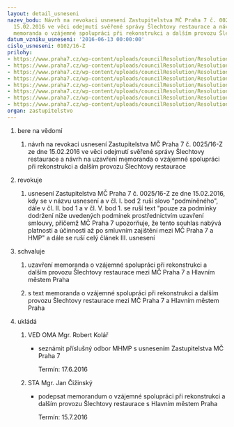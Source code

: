 ```yaml
---
layout: detail_usneseni
nazev_bodu: Návrh na revokaci usnesení Zastupitelstva MČ Praha 7 č. 0025/16-Z ze dne
  15.02.2016 ve věci odejmutí svěřené správy Šlechtovy restaurace a návrh na uzavření
  memoranda o vzájemné spolupráci při rekonstrukci a dalším provozu Šlechtovy restaurace
datum_vzniku_usneseni: '2016-06-13 00:00:00'
cislo_usneseni: 0102/16-Z
prilohy:
- https://www.praha7.cz/wp-content/uploads/councilResolution/Resolutions/27420/export/00_SlechtRestauraceOdsvereni~73059.doc
- https://www.praha7.cz/wp-content/uploads/councilResolution/Resolutions/27420/export/02_SlechtRestauraceOdsvereni~73058.pdf
- https://www.praha7.cz/wp-content/uploads/councilResolution/Resolutions/27420/export/03_SlechtRestauraceOdsvereni~73057.pdf
- https://www.praha7.cz/wp-content/uploads/councilResolution/Resolutions/27420/export/04_SlechtRestauraceOdsvereni~73056.pdf
- https://www.praha7.cz/wp-content/uploads/councilResolution/Resolutions/27420/export/05_SlechtRestauraceOdsvereni~73055.pdf
- https://www.praha7.cz/wp-content/uploads/councilResolution/Resolutions/27420/export/MemorandumSlechtovka_final_TH~73054.docx
- https://www.praha7.cz/wp-content/uploads/councilResolution/Resolutions/27420/export/07_SlechtRestauraceOdsvereni~73053.pdf
- https://www.praha7.cz/wp-content/uploads/councilResolution/Resolutions/27420/export/export~301625.pdf
organ: zastupitelstvo
---
```

<ol id="urzList" class="urzList_view"><li id="" class="urzClass1"><span name="1">bere na vědomí</span><ol class="urzOlClass"><li style="text-align: left;" id="" class="urzClass2"><span><p>návrh na revokaci usnesení Zastupitelstva MČ Praha 7 č. 0025/16-Z ze dne 15.02.2016 ve věci odejmutí svěřené správy Šlechtovy restaurace a návrh na uzavření memoranda o vzájemné spolupráci při rekonstrukci a dalším provozu Šlechtovy restaurace</p></span></li></ol></li><li id="" class="urzClass1"><span name="21">revokuje</span><ol id="" class="urzOlClass"><li style="text-align: left;" id="" class="urzClass2"><span><p>usnesení Zastupitelstva MČ Praha 7 č. 0025/16-Z ze dne 15.02.2016, kdy se v názvu usnesení a v čl. I. bod 2 ruší slovo "podmíněného", dále v čl. II. bod 1 a v čl. V. bod 1. se ruší text "pouze za podmínky dodržení níže uvedených podmínek prostřednictvím uzavření smlouvy, přičemž MČ Praha 7 upozorňuje, že tento souhlas nabývá platnosti a účinnosti až po smluvním zajištění mezi MČ Praha 7 a HMP" a dále se ruší celý článek III. usnesení</p></span></li></ol></li><li id="" class="urzClass1"><span name="24">schvaluje</span><ol id="" class="urzOlClass"><li style="text-align: left;" id="" class="urzClass2"><span><p>uzavření memoranda o vzájemné spolupráci při rekonstrukci a dalším provozu Šlechtovy restaurace mezi MČ Praha 7 a Hlavním městem Praha<br></p></span></li><li style="text-align: left;" id="" class="urzClass2"><span><p>s text memoranda o vzájemné spolupráci při rekonstrukci a dalším provozu Šlechtovy restaurace mezi MČ Praha 7 a Hlavním městem Praha</p></span></li></ol></li><li class="urzClass1" id="urzUkoly"><span name="1">ukládá</span><ol class="urzOlClass"><li class="urzClass2"><span><p>VED OMA Mgr. Robert Kolář</p></span><ul class="urzUlClass"><li class="urzClass3"><span><p>seznámit příslušný odbor MHMP s usnesením Zastupitelstva MČ Praha 7</p></span><span class="urzUkolTermin">  Termín:&nbsp;17.6.2016</span></li></ul></li><li class="urzClass2"><span><p>STA Mgr. Jan Čižinský</p></span><ul class="urzUlClass"><li class="urzClass3"><span><p>podepsat memorandum o vzájemné spolupráci při rekonstrukci a dalším provozu Šlechtovy restaurace s Hlavním městem Praha</p></span><span class="urzUkolTermin">  Termín:&nbsp;15.7.2016</span></li></ul></li></ol></li></ol>